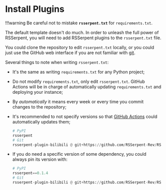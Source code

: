 # Install Plugins

!!!warning
    Be careful not to mistake **`rsserpent.txt`** for `requirements.txt`.

The default template doesn't do much. In order to unleash the full power of RSSerpent, you will need to add RSSerpent plugins to the `rsserpent.txt` file.

You could clone the repository to edit `rsserpent.txt` locally, or you could just use the GitHub web interface if you are not familiar with [git](https://git-scm.com/).

Several things to note when writing `rsserpent.txt`:

- It's the same as writing `requirements.txt` for any Python project;
- Do not modify `requirements.txt`, only edit `rsserpent.txt`. GitHub Actions will be in charge of automatically updating `requirements.txt` and deploying your instance;
- By *automatically* it means every week or every time you commit changes to the repository;
- It's recommended to not specify versions so that [GitHub Actions](https://github.com/features/actions) could automatically updates them;

    ```python
    # PyPI
    rsserpent
    # Git
    rsserpent-plugin-bilibili @ git+https://github.com/RSSerpent-Rev/RSSerpent-plugin-bilibili.git
    ```

- If you do need a specific version of some dependency, you could always pin its version with:

    ```python
    # PyPI
    rsserpent==0.1.4
    # Git
    rsserpent-plugin-bilibili @ git+https://github.com/RSSerpent-Rev/RSSerpent-plugin-bilibili.git@0609c0bd466e5d19fbb13078d9b93e0134b8c5bd
    ```
